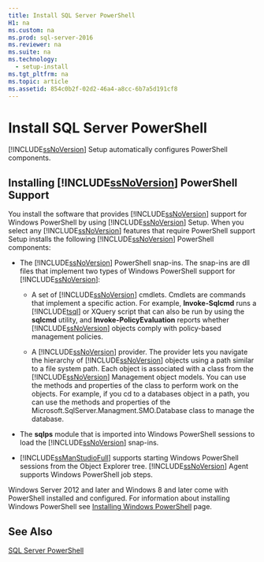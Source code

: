 ```yaml
---
title: Install SQL Server PowerShell
H1: na
ms.custom: na
ms.prod: sql-server-2016
ms.reviewer: na
ms.suite: na
ms.technology: 
  - setup-install
ms.tgt_pltfrm: na
ms.topic: article
ms.assetid: 854c0b2f-02d2-46a4-a8cc-6b7a5d191cf8
---
```

# Install SQL Server PowerShell
  [!INCLUDE[ssNoVersion](../../Topics/TopicNameContainA/includes/ssNoVersion_md.md)] Setup automatically configures PowerShell components.  
  
## Installing [!INCLUDE[ssNoVersion](../../Topics/TopicNameContainA/includes/ssNoVersion_md.md)] PowerShell Support  
 You install the software that provides [!INCLUDE[ssNoVersion](../../Topics/TopicNameContainA/includes/ssNoVersion_md.md)] support for Windows PowerShell by using [!INCLUDE[ssNoVersion](../../Topics/TopicNameContainA/includes/ssNoVersion_md.md)] Setup. When you select any [!INCLUDE[ssNoVersion](../../Topics/TopicNameContainA/includes/ssNoVersion_md.md)] features that require PowerShell support Setup installs the following [!INCLUDE[ssNoVersion](../../Topics/TopicNameContainA/includes/ssNoVersion_md.md)] PowerShell components:  
  
-   The [!INCLUDE[ssNoVersion](../../Topics/TopicNameContainA/includes/ssNoVersion_md.md)] PowerShell snap-ins. The snap-ins are dll files that implement two types of Windows PowerShell support for [!INCLUDE[ssNoVersion](../../Topics/TopicNameContainA/includes/ssNoVersion_md.md)]:  
  
    -   A set of [!INCLUDE[ssNoVersion](../../Topics/TopicNameContainA/includes/ssNoVersion_md.md)] cmdlets. Cmdlets are commands that implement a specific action. For example, **Invoke-Sqlcmd** runs a [!INCLUDE[tsql](../../Topics/TopicNameContainA/includes/tsql_md.md)] or XQuery script that can also be run by using the **sqlcmd** utility, and **Invoke-PolicyEvaluation** reports whether [!INCLUDE[ssNoVersion](../../Topics/TopicNameContainA/includes/ssNoVersion_md.md)] objects comply with policy-based management policies.  
  
    -   A [!INCLUDE[ssNoVersion](../../Topics/TopicNameContainA/includes/ssNoVersion_md.md)] provider. The provider lets you navigate the hierarchy of [!INCLUDE[ssNoVersion](../../Topics/TopicNameContainA/includes/ssNoVersion_md.md)] objects using a path similar to a file system path. Each object is associated with a class from the [!INCLUDE[ssNoVersion](../../Topics/TopicNameContainA/includes/ssNoVersion_md.md)] Management object models. You can use the methods and properties of the class to perform work on the objects. For example, if you cd to a databases object in a path, you can use the methods and properties of the Microsoft.SqlServer.Managment.SMO.Database class to manage the database.  
  
-   The **sqlps** module that is imported into Windows PowerShell sessions to load the [!INCLUDE[ssNoVersion](../../Topics/TopicNameContainA/includes/ssNoVersion_md.md)] snap-ins.  
  
-   [!INCLUDE[ssManStudioFull](../../Topics/TopicNameContainA/includes/ssManStudioFull_md.md)] supports starting Windows PowerShell sessions from the Object Explorer tree. [!INCLUDE[ssNoVersion](../../Topics/TopicNameContainA/includes/ssNoVersion_md.md)] Agent supports Windows PowerShell job steps.  
  
 Windows Server 2012 and later and Windows 8 and later come with PowerShell installed and configured. For information about installing Windows PowerShell see [Installing Windows PowerShell](http://msdn.microsoft.com/library/hh847837.aspx) page.  
  
## See Also  
 [SQL Server PowerShell](../../Topics/TopicNameNotContainA/SQL-Server-PowerShell.md)  
  
  